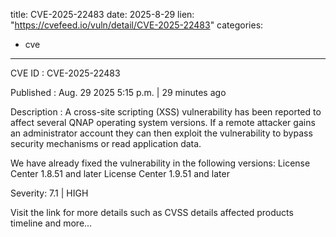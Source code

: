  
title: CVE-2025-22483
date: 2025-8-29
lien: "https://cvefeed.io/vuln/detail/CVE-2025-22483"
categories:
  - cve
---

CVE ID : CVE-2025-22483

Published :  Aug. 29
2025
5:15 p.m. | 29 minutes ago

Description : A cross-site scripting (XSS) vulnerability has been reported to affect several QNAP operating system versions. If a remote attacker gains an administrator account
they can then exploit the vulnerability to bypass security mechanisms or read application data.

We have already fixed the vulnerability in the following versions:
License Center 1.8.51 and later
License Center 1.9.51 and later

Severity: 7.1 | HIGH

Visit the link for more details
such as CVSS details
affected products
timeline
and more...
